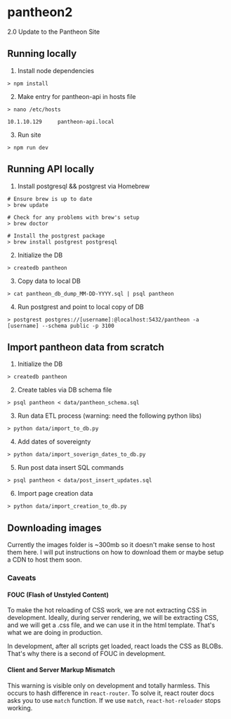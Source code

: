 # pantheon2
2.0 Update to the Pantheon Site

## Running locally
1. Install node dependencies
  ```
  > npm install
  ```

2. Make entry for pantheon-api in hosts file
  ```
  > nano /etc/hosts

  10.1.10.129     pantheon-api.local
  ```

3. Run site
  ```
  > npm run dev
  ```

## Running API locally
1. Install postgresql && postgrest via Homebrew
  ```
  # Ensure brew is up to date
  > brew update

  # Check for any problems with brew's setup
  > brew doctor

  # Install the postgrest package
  > brew install postgrest postgresql
  ```

2. Initialize the DB
  ```
  > createdb pantheon
  ```

3. Copy data to local DB
  ```
  > cat pantheon_db_dump_MM-DD-YYYY.sql | psql pantheon
  ```

4. Run postgrest and point to local copy of DB
```
> postgrest postgres://[username]:@localhost:5432/pantheon -a [username] --schema public -p 3100
```

## Import pantheon data from scratch

1. Initialize the DB
  ```
  > createdb pantheon
  ```

2. Create tables via DB schema file
  ```
  > psql pantheon < data/pantheon_schema.sql
  ```

3. Run data ETL process (warning: need the following python libs)
  ```
  > python data/import_to_db.py
  ```

4. Add dates of sovereignty
  ```
  > python data/import_soverign_dates_to_db.py
  ```

5. Run post data insert SQL commands
  ```
  > psql pantheon < data/post_insert_updates.sql
  ```

6. Import page creation data
  ```
  > python data/import_creation_to_db.py
  ```


## Downloading images

Currently the images folder is ~300mb so it doesn't make sense to host them here. I will put instructions on how to download them or maybe setup a CDN to host them soon.


### Caveats

#### FOUC (Flash of Unstyled Content)
To make the hot reloading of CSS work, we are not extracting CSS in development. Ideally, during server rendering, we will be extracting CSS, and we will get a .css file, and we can use it in the html template. That's what we are doing in production.

In development, after all scripts get loaded, react loads the CSS as BLOBs. That's why there is a second of FOUC in development.

#### Client and Server Markup Mismatch
This warning is visible only on development and totally harmless. This occurs to hash difference in `react-router`. To solve it, react router docs asks you to use `match` function. If we use `match`, `react-hot-reloader` stops working.
